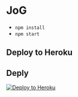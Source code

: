 # JoG

- `npm install`
- `npm start`

## Deploy to Heroku
## Deply

[![Deploy to Heroku](https://www.herokucdn.com/deploy/button.png)](https://heroku.com/deploy)

